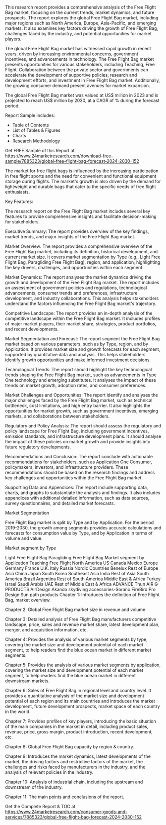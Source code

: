 This research report provides a comprehensive analysis of the Free Flight Bag market, focusing on the current trends, market dynamics, and future prospects. The report explores the global Free Flight Bag market, including major regions such as North America, Europe, Asia-Pacific, and emerging markets. It also examines key factors driving the growth of Free Flight Bag, challenges faced by the industry, and potential opportunities for market players.

The global Free Flight Bag market has witnessed rapid growth in recent years, driven by increasing environmental concerns, government incentives, and advancements in technology. The Free Flight Bag market presents opportunities for various stakeholders, including Teaching, Free Flight. Collaboration between the private sector and governments can accelerate the development of supportive policies, research and development efforts, and investment in Free Flight Bag market. Additionally, the growing consumer demand present avenues for market expansion.

The global Free Flight Bag market was valued at US$ million in 2023 and is projected to reach US$ million by 2030, at a CAGR of % during the forecast period.

Report Sample includes:
- Table of Contents
- List of Tables & Figures
- Charts
- Research Methodology

Get FREE Sample of this Report at https://www.24marketresearch.com/download-free-sample/7885323/global-free-flight-bag-forecast-2024-2030-152

The market for free flight bags is influenced by the increasing participation in free flight sports and the need for convenient and functional equipment storage during flights. The market's growth is also driven by the demand for lightweight and durable bags that cater to the specific needs of free flight enthusiasts.

Key Features:

The research report on the Free Flight Bag market includes several key features to provide comprehensive insights and facilitate decision-making for stakeholders.

Executive Summary: The report provides overview of the key findings, market trends, and major insights of the Free Flight Bag market.

Market Overview: The report provides a comprehensive overview of the Free Flight Bag market, including its definition, historical development, and current market size. It covers market segmentation by Type (e.g., Light Free Flight Bag, Paragliding Free Flight Bag), region, and application, highlighting the key drivers, challenges, and opportunities within each segment.

Market Dynamics: The report analyses the market dynamics driving the growth and development of the Free Flight Bag market. The report includes an assessment of government policies and regulations, technological advancements, consumer trends and preferences, infrastructure development, and industry collaborations. This analysis helps stakeholders understand the factors influencing the Free Flight Bag market's trajectory.

Competitive Landscape: The report provides an in-depth analysis of the competitive landscape within the Free Flight Bag market. It includes profiles of major market players, their market share, strategies, product portfolios, and recent developments.

Market Segmentation and Forecast: The report segment the Free Flight Bag market based on various parameters, such as by Type, region, and by Application. It provides market size and growth forecasts for each segment, supported by quantitative data and analysis. This helps stakeholders identify growth opportunities and make informed investment decisions.

Technological Trends: The report should highlight the key technological trends shaping the Free Flight Bag market, such as advancements in Type One technology and emerging substitutes. It analyses the impact of these trends on market growth, adoption rates, and consumer preferences.

Market Challenges and Opportunities: The report identify and analyses the major challenges faced by the Free Flight Bag market, such as technical bottleneck, cost limitations, and high entry barrier. It also highlights the opportunities for market growth, such as government incentives, emerging markets, and collaborations between stakeholders.

Regulatory and Policy Analysis: The report should assess the regulatory and policy landscape for Free Flight Bag, including government incentives, emission standards, and infrastructure development plans. It should analyse the impact of these policies on market growth and provide insights into future regulatory developments.

Recommendations and Conclusion: The report conclude with actionable recommendations for stakeholders, such as Application One Consumer, policymakers, investors, and infrastructure providers. These recommendations should be based on the research findings and address key challenges and opportunities within the Free Flight Bag market.

Supporting Data and Appendices: The report include supporting data, charts, and graphs to substantiate the analysis and findings. It also includes appendices with additional detailed information, such as data sources, survey questionnaires, and detailed market forecasts.

Market Segmentation

Free Flight Bag market is split by Type and by Application. For the period 2019-2030, the growth among segments provides accurate calculations and forecasts for consumption value by Type, and by Application in terms of volume and value.

Market segment by Type

Light Free Flight Bag
Paragliding Free Flight Bag
Market segment by Application
Teaching
Free Flight
North America
US
Canada
Mexico
Europe
Germany
France
U.K.
Italy
Russia
Nordic Countries
Benelux
Rest of Europe
Asia
China
Japan
South Korea
Southeast Asia
India
Rest of Asia
South America
Brazil
Argentina
Rest of South America
Middle East & Africa
Turkey
Israel
Saudi Arabia
UAE
Rest of Middle East & Africa
ADVANCE Thun
AIR G PRODUCTS
AirDesign
Akando skydiving accessories-Sorano
FireBird
Pro Design
Sun path products
Chapter 1: Introduces the definition of Free Flight Bag, market overview.

Chapter 2: Global Free Flight Bag market size in revenue and volume.

Chapter 3: Detailed analysis of Free Flight Bag manufacturers competitive landscape, price, sales and revenue market share, latest development plan, merger, and acquisition information, etc.

Chapter 4: Provides the analysis of various market segments by type, covering the market size and development potential of each market segment, to help readers find the blue ocean market in different market segments.

Chapter 5: Provides the analysis of various market segments by application, covering the market size and development potential of each market segment, to help readers find the blue ocean market in different downstream markets.

Chapter 6: Sales of Free Flight Bag in regional level and country level. It provides a quantitative analysis of the market size and development potential of each region and its main countries and introduces the market development, future development prospects, market space of each country in the world.

Chapter 7: Provides profiles of key players, introducing the basic situation of the main companies in the market in detail, including product sales, revenue, price, gross margin, product introduction, recent development, etc.

Chapter 8: Global Free Flight Bag capacity by region & country.

Chapter 9: Introduces the market dynamics, latest developments of the market, the driving factors and restrictive factors of the market, the challenges and risks faced by manufacturers in the industry, and the analysis of relevant policies in the industry.

Chapter 10: Analysis of industrial chain, including the upstream and downstream of the industry.

Chapter 11: The main points and conclusions of the report.

Get the Complete Report & TOC at https://www.24marketresearch.com/consumer-goods-and-services/7885323/global-free-flight-bag-forecast-2024-2030-152
